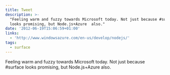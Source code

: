```yaml
---
title: Tweet
description: >-
  "Feeling warm and fuzzy towards Microsoft today. Not just because #surface
  looks promising, but Node.js+Azure  also."
date: '2012-06-19T15:06:59+01:00'
links:
  - 'http://www.windowsazure.com/en-us/develop/nodejs/'
tags:
  - surface
---
```

Feeling warm and fuzzy towards Microsoft today. Not just because #surface looks promising, but Node.js+Azure  also.
